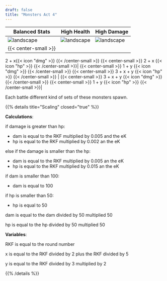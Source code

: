 ```yaml
---
draft: false
title: "Monsters Act 4"
---
```


| Balanced Stats | High Health | High Damage |
|--------|--------|--------|
| ![landscape](/images/enemies/monsters/monsters_act3_0.png)  |  ![landscape](/images/enemies/monsters/monsters_act3_1.png) | ![landscape](/images/enemies/monsters/monsters_act3_2.png) |
| {{< center-small >}}
2 + x{{< icon "dmg" >}}
{{< /center-small >}} {{< center-small >}}
2 + x {{< icon "hp" >}}
{{< /center-small >}}| {{< center-small >}}
1 + y {{< icon "dmg" >}}
{{< /center-small >}} {{< center-small >}}
3 + x + y {{< icon "hp" >}}
{{< /center-small >}} | {{< center-small >}}
3 + x + y {{< icon "dmg" >}}
{{< /center-small >}} {{< center-small >}}
1 + y {{< icon "hp" >}}
{{< /center-small >}}|

Each battle different kind of sets of these monsters spawn.

{{% details title="Scaling" closed="true" %}}

**Calculations**: 

if damage is greater than hp:
 - dam is equal to the RKF multiplied by 0.005 and the eK
 - hp is equal to the RKF multiplied by 0.002 an the eK

else if the damage is smaller than the hp: 
 - dam is equal to the RKF multiplied by 0.005 an the eK
 - hp is equal to the RKF multiplied by 0.015 an the eK

if dam is smaller than 100:
 - dam is equal to 100

if hp is smaller than 50:
 - hp is equal to 50

dam is equal to the dam divided by 50 multiplied 50

hp is equal to the hp divided by 50 multiplied 50

**Variables**: 

RKF is equal to the round number

x is equal to the RKF divided by 2 plus the RKF divided by 5

y is equal to the RKF divided by 3 multiplied by 2

{{% /details %}}